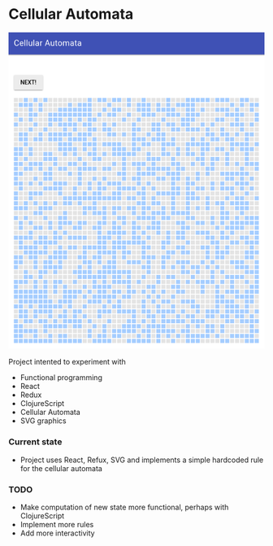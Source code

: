 Cellular Automata
=================

![Screenshot](https://raw.githubusercontent.com/drola/cellular-automata/master/docs/screenshot.png)

Project intented to experiment with

 - Functional programming
 - React
 - Redux
 - ClojureScript
 - Cellular Automata
 - SVG graphics
 
 
### Current state

 - Project uses React, Refux, SVG and implements a simple hardcoded rule for the cellular automata
 
 
### TODO

 - Make computation of new state more functional, perhaps with ClojureScript
 - Implement more rules
 - Add more interactivity
 
 
